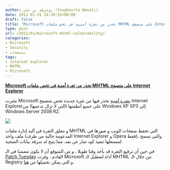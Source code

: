 ```yaml
---
author: يوغرطة بن علي (Youghourta Benali)
date: 2011-01-31 14:39:55+00:00
draft: false
title: 'Microsoft تحذر من ثغرة أمنية في تخص ملفات MHTML على متصفح Internet Explorer '
type: post
url: /2011/01/microsoft-mhtml-vulnerability/
categories:
- Microsoft
- Security
- متصفحات
tags:
- internet explorer
- MHTML
- Microsoft
---
```


**[Microsoft تحذر من ثغرة أمنية في تخص ملفات MHTML على متصفح Internet Explorer](https://www.it-scoop.com/2011/01/microsoft-mhtml-vulnerability/)**


نشرت Microsoft [نشرة أمنية](http://www.microsoft.com/technet/security/advisory/2501696.mspx) تحذر فيها من ثغرة جديدة تخص متصفح Internet Explorerعلى جميع أنظمتها (التي لا تزال تدعمها) من Windows XP SP3 إلى Windows Server 2008 R2.

[![](https://www.it-scoop.com/wp-content/uploads/2010/03/Internet_Explorer_7_Logo_red.png )
](https://www.it-scoop.com/2011/01/microsoft-mhtml-vulnerability/)

و تتعلق الثغرة في آلية إدارة ملفات MHTML التي تحفظ صفحات الويب و صورها في ملف واحد (المدعومة حالية من طرف Internet Explorer و Opera فقط)، والتي تسمح لمستغلها تنفيذ كود ضار عن بعد، مما يتيح له سرقة بيانات الضحية.

في حين أن ترقيع الثغرة قد يأخذ وقتا طويلا ، و من المتوقع أن لا يكون مضمنا في الـ [Patch Tuesday](https://www.it-scoop.com/tag/Patch-Tuesday/) القادم ، وفرت Microsoft أداة لتعطيل الـ MHTML من خلال الـ Registry و التي يمكن تحميلها من [هنا](http://support.microsoft.com/kb/2501696).
